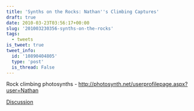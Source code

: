 ```yaml
---
title: 'Synths on the Rocks: Nathan''s Climbing Captures'
draft: true
date: 2010-03-23T03:56:17+00:00
slug: '201003230356-synths-on-the-rocks'
tags:
  - tweets
is_tweet: true
tweet_info:
  id: '10890404805'
  type: 'post'
  is_thread: False
---
```




Rock climbing photosynths - http://photosynth.net/userprofilepage.aspx?user=Nathan

[Discussion](https://x.com/sytelus/status/10890404805)
